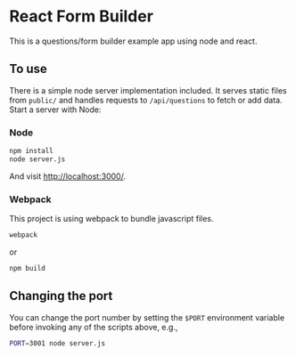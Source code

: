 

# React Form Builder

This is a questions/form builder example app using node and react.

## To use

There is a simple node server implementation included. It serves static files from `public/` and handles requests to `/api/questions` to fetch or add data. Start a server with Node:

### Node

```sh
npm install
node server.js
```

And visit <http://localhost:3000/>.

### Webpack

This project is using webpack to bundle javascript files.

```sh
webpack
```
or

```sh
npm build
```


## Changing the port

You can change the port number by setting the `$PORT` environment variable before invoking any of the scripts above, e.g.,

```sh
PORT=3001 node server.js
```
